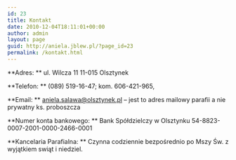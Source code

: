 ```yaml
---
id: 23
title: Kontakt
date: 2010-12-04T18:11:01+00:00
author: admin
layout: page
guid: http://aniela.jblew.pl/?page_id=23
permalink: /kontakt.html
---
```


**Adres:
** ul. Wilcza 11
11-015 Olsztynek

**Telefon:
** (089) 519-16-47; kom. 606-421-965,

**Email:
** [aniela.salawa@olsztynek.pl](mailto:aniela.salawa@olsztynek.pl?subject=Mail%20ze%20strony%20www) &#8211; jest to adres mailowy parafii a nie prywatny ks. proboszcza

**Numer konta bankowego:
** Bank Spółdzielczy w Olsztynku 54-8823-0007-2001-0000-2466-0001

**Kancelaria Parafialna:
** Czynna codziennie bezpośrednio po Mszy Św. z wyjątkiem swiąt i niedziel.
